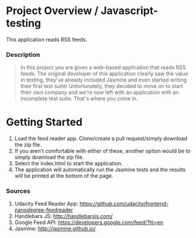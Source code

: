 # Project Overview / Javascript-testing

This application reads RSS feeds.

### Description
> In this project you are given a web-based application that reads RSS feeds.
> The original developer of this application clearly saw the value in testing,
> they've already included Jasmine and even started writing their first test
> suite! Unfortunately, they decided to move on to start their own company and
> we're now left with an application with an incomplete test suite. That's where
> you come in.

# Getting Started

1. Load the feed reader app. Clone/create a pull request/simply download the zip file.
1. If you aren't comfortable with either of these, another option would be to simply download the zip file.
1. Select the index.html to start the application.
1. The application will automatically run the Jasmine tests and the results will be printed at the bottom of the page.

### Sources
1. Udacity Feed Reader App: https://github.com/udacity/frontend-nanodegree-feedreader
1. Handlebars JS: http://handlebarsjs.com/
1. Google Feed API: https://developers.google.com/feed/?hl=en
1. Jasmine: http://jasmine.github.io/
